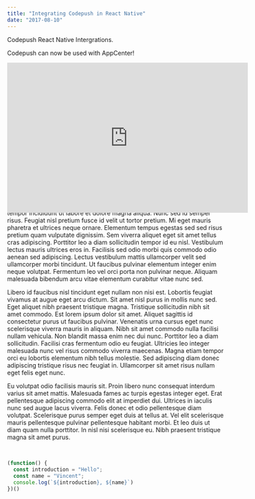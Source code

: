 ```yaml
---
title: "Integrating Codepush in React Native"
date: "2017-08-10"
---
```


Codepush React Native Intergrations.

Codepush can now be used with AppCenter!

<div style="position: relative; padding-bottom: 37.25%; height: 0; margin: 0 auto; max-width: 900px">
  <iframe width="560" height="349" src="https://www.youtube.com/embed/y4ZwKAwApnY" frameborder="0" allowfullscreen></iframe>
</div>


## This is a secondary heading

<p>
Hello there, this is a test.
We would like to get some sort of content here to display for
the world to consume.  Now, we just need some lorem text .. let's get that.
</p>
<p>
Lorem ipsum dolor sit amet, consectetur adipiscing elit, sed do eiusmod tempor incididunt ut labore et dolore magna aliqua. Nunc sed id semper risus. Feugiat nisl pretium fusce id velit ut tortor pretium. Mi eget mauris pharetra et ultrices neque ornare. Elementum tempus egestas sed sed risus pretium quam vulputate dignissim. Sem viverra aliquet eget sit amet tellus cras adipiscing. Porttitor leo a diam sollicitudin tempor id eu nisl. Vestibulum lectus mauris ultrices eros in. Facilisis sed odio morbi quis commodo odio aenean sed adipiscing. Lectus vestibulum mattis ullamcorper velit sed ullamcorper morbi tincidunt. Ut faucibus pulvinar elementum integer enim neque volutpat. Fermentum leo vel orci porta non pulvinar neque. Aliquam malesuada bibendum arcu vitae elementum curabitur vitae nunc sed.
</p>
<p>
Libero id faucibus nisl tincidunt eget nullam non nisi est. Lobortis feugiat vivamus at augue eget arcu dictum. Sit amet nisl purus in mollis nunc sed. Eget aliquet nibh praesent tristique magna. Tristique sollicitudin nibh sit amet commodo. Est lorem ipsum dolor sit amet. Aliquet sagittis id consectetur purus ut faucibus pulvinar. Venenatis urna cursus eget nunc scelerisque viverra mauris in aliquam. Nibh sit amet commodo nulla facilisi nullam vehicula. Non blandit massa enim nec dui nunc. Porttitor leo a diam sollicitudin. Facilisi cras fermentum odio eu feugiat. Ultricies leo integer malesuada nunc vel risus commodo viverra maecenas. Magna etiam tempor orci eu lobortis elementum nibh tellus molestie. Sed adipiscing diam donec adipiscing tristique risus nec feugiat in. Ullamcorper sit amet risus nullam eget felis eget nunc.
</p>
<p>
Eu volutpat odio facilisis mauris sit. Proin libero nunc consequat interdum varius sit amet mattis. Malesuada fames ac turpis egestas integer eget. Erat pellentesque adipiscing commodo elit at imperdiet dui. Ultrices in iaculis nunc sed augue lacus viverra. Felis donec et odio pellentesque diam volutpat. Scelerisque purus semper eget duis at tellus at. Vel elit scelerisque mauris pellentesque pulvinar pellentesque habitant morbi. Et leo duis ut diam quam nulla porttitor. In nisl nisi scelerisque eu. Nibh praesent tristique magna sit amet purus.
</p>
<br/>

```javascript
(function() {
  const introduction = "Hello";
  const name = "Vincent";
  console.log(`${introduction}, ${name}`)
})()
```
